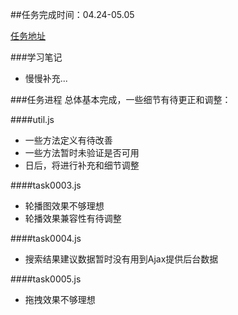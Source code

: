 ##任务完成时间：04.24-05.05

[任务地址](https://github.com/baidu-ife/ife/tree/master/task/task0002)

###学习笔记
* 慢慢补充...

###任务进程
总体基本完成，一些细节有待更正和调整：

####util.js
* 一些方法定义有待改善
* 一些方法暂时未验证是否可用
* 日后，将进行补充和细节调整

####task0003.js
* 轮播图效果不够理想
* 轮播效果兼容性有待调整

####task0004.js
* 搜索结果建议数据暂时没有用到Ajax提供后台数据

####task0005.js
* 拖拽效果不够理想
